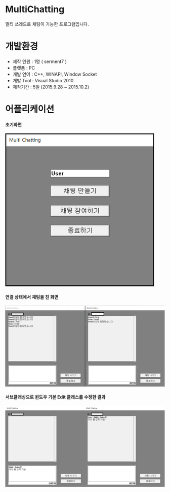 # MultiChatting
멀티 쓰레드로 채팅이 가능한 프로그램입니다.

# 개발환경

- 제작 인원 : 1명 ( serment7 )
- 플랫폼 : PC
- 개발 언어 : C++, WINAPI, Window Socket
- 개발 Tool : Visual Studio 2010
- 제작기간 : 5일 (2015.9.28 ~ 2015.10.2)


# 어플리케이션
#### 초기화면
![](image/캡처2.png)

#### 연결 상태에서 채팅을 친 화면
![](image/캡처.png)

#### 서브클래싱으로 윈도우 기본 Edit 클래스를 수정한 결과
![](image/캡처3.png)